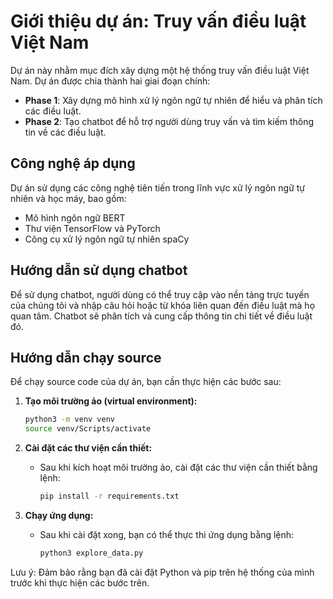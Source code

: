 # Giới thiệu dự án: Truy vấn điều luật Việt Nam

Dự án này nhằm mục đích xây dựng một hệ thống truy vấn điều luật Việt Nam. Dự án được chia thành hai giai đoạn chính:
- **Phase 1**: Xây dựng mô hình xử lý ngôn ngữ tự nhiên để hiểu và phân tích các điều luật.
- **Phase 2**: Tạo chatbot để hỗ trợ người dùng truy vấn và tìm kiếm thông tin về các điều luật.

## Công nghệ áp dụng
Dự án sử dụng các công nghệ tiên tiến trong lĩnh vực xử lý ngôn ngữ tự nhiên và học máy, bao gồm:
- Mô hình ngôn ngữ BERT
- Thư viện TensorFlow và PyTorch
- Công cụ xử lý ngôn ngữ tự nhiên spaCy

## Hướng dẫn sử dụng chatbot
Để sử dụng chatbot, người dùng có thể truy cập vào nền tảng trực tuyến của chúng tôi và nhập câu hỏi hoặc từ khóa liên quan đến điều luật mà họ quan tâm. Chatbot sẽ phân tích và cung cấp thông tin chi tiết về điều luật đó.

## Hướng dẫn chạy source

Để chạy source code của dự án, bạn cần thực hiện các bước sau:

1. **Tạo môi trường ảo (virtual environment):**
     ```bash
     python3 -m venv venv
     source venv/Scripts/activate
     ```

2. **Cài đặt các thư viện cần thiết:**
   - Sau khi kích hoạt môi trường ảo, cài đặt các thư viện cần thiết bằng lệnh:
     ```bash
     pip install -r requirements.txt
     ```

3. **Chạy ứng dụng:**
   - Sau khi cài đặt xong, bạn có thể thực thi ứng dụng bằng lệnh:
     ```bash
     python3 explore_data.py
     ```

Lưu ý: Đảm bảo rằng bạn đã cài đặt Python và pip trên hệ thống của mình trước khi thực hiện các bước trên.

